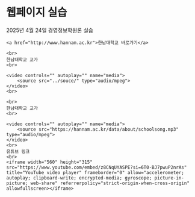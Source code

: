 # 웹페이지 실습

2025년 4월 24일 경영정보학원론 실습

<!DOCTYPE html>
<html lang="ko">
<head>
    <meta charset="UTF-8">
    <meta name="viewport" content="width=device-width, initial-scale=1.0">
    <title>박상경의 홈페이지</title>
</head>
<body>

    <a href="http://www.hannam.ac.kr">한남대학교 바로가기</a>

    <br>
    한남대학교 교가
    <br>

    <video controls="" autoplay="" name="media">
        <source src="../souce/" type="audio/mpeg">
    </video>
    <br>

    <br>
    한남대학교 교가
    <br>

    <video controls="" autoplay="" name="media">
        <source src="https://hannam.ac.kr/data/about/schoolsong.mp3" type="audio/mpeg">
    </video>
    <br>
    유튜브 링크
    <br>
    <iframe width="560" height="315" src="https://www.youtube.com/embed/z8CNqUYASPE?si=6T0-BJ7pwuP2nrAs" title="YouTube video player" frameborder="0" allow="accelerometer; autoplay; clipboard-write; encrypted-media; gyroscope; picture-in-picture; web-share" referrerpolicy="strict-origin-when-cross-origin" allowfullscreen></iframe>
</body>
</html>
